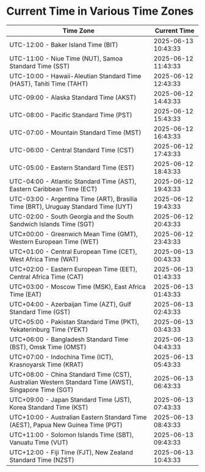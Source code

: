 # Current Time in Various Time Zones

| Time Zone | Current Time |
|-----------|--------------|
| UTC-12:00 - Baker Island Time (BIT) | 2025-06-13 10:43:33 |
| UTC-11:00 - Niue Time (NUT), Samoa Standard Time (SST) | 2025-06-12 11:43:33 |
| UTC-10:00 - Hawaii-Aleutian Standard Time (HAST), Tahiti Time (TAHT) | 2025-06-12 12:43:33 |
| UTC-09:00 - Alaska Standard Time (AKST) | 2025-06-12 14:43:33 |
| UTC-08:00 - Pacific Standard Time (PST) | 2025-06-12 15:43:33 |
| UTC-07:00 - Mountain Standard Time (MST) | 2025-06-12 16:43:33 |
| UTC-06:00 - Central Standard Time (CST) | 2025-06-12 17:43:33 |
| UTC-05:00 - Eastern Standard Time (EST) | 2025-06-12 18:43:33 |
| UTC-04:00 - Atlantic Standard Time (AST), Eastern Caribbean Time (ECT) | 2025-06-12 19:43:33 |
| UTC-03:00 - Argentina Time (ART), Brasília Time (BRT), Uruguay Standard Time (UYT) | 2025-06-12 19:43:33 |
| UTC-02:00 - South Georgia and the South Sandwich Islands Time (SGT) | 2025-06-12 20:43:33 |
| UTC±00:00 - Greenwich Mean Time (GMT), Western European Time (WET) | 2025-06-12 23:43:33 |
| UTC+01:00 - Central European Time (CET), West Africa Time (WAT) | 2025-06-13 00:43:33 |
| UTC+02:00 - Eastern European Time (EET), Central Africa Time (CAT) | 2025-06-13 01:43:33 |
| UTC+03:00 - Moscow Time (MSK), East Africa Time (EAT) | 2025-06-13 01:43:33 |
| UTC+04:00 - Azerbaijan Time (AZT), Gulf Standard Time (GST) | 2025-06-13 02:43:33 |
| UTC+05:00 - Pakistan Standard Time (PKT), Yekaterinburg Time (YEKT) | 2025-06-13 03:43:33 |
| UTC+06:00 - Bangladesh Standard Time (BST), Omsk Time (OMST) | 2025-06-13 04:43:33 |
| UTC+07:00 - Indochina Time (ICT), Krasnoyarsk Time (KRAT) | 2025-06-13 05:43:33 |
| UTC+08:00 - China Standard Time (CST), Australian Western Standard Time (AWST), Singapore Time (SGT) | 2025-06-13 06:43:33 |
| UTC+09:00 - Japan Standard Time (JST), Korea Standard Time (KST) | 2025-06-13 07:43:33 |
| UTC+10:00 - Australian Eastern Standard Time (AEST), Papua New Guinea Time (PGT) | 2025-06-13 08:43:33 |
| UTC+11:00 - Solomon Islands Time (SBT), Vanuatu Time (VUT) | 2025-06-13 09:43:33 |
| UTC+12:00 - Fiji Time (FJT), New Zealand Standard Time (NZST) | 2025-06-13 10:43:33 |
